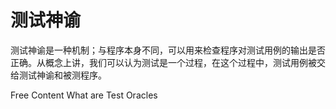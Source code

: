 # 测试神谕

测试神谕是一种机制；与程序本身不同，可以用来检查程序对测试用例的输出是否正确。从概念上讲，我们可以认为测试是一个过程，在这个过程中，测试用例被交给测试神谕和被测程序。

<ResourceGroupTitle>Free Content</ResourceGroupTitle>
<BadgeLink colorScheme='yellow' badgeText='Read' href='https://ecomputernotes.com/software-engineering/what-are-test-oracles'>What are Test Oracles</BadgeLink>
